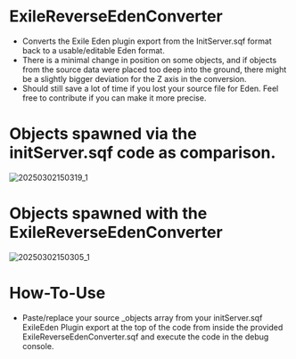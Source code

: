 # ExileReverseEdenConverter

- Converts the Exile Eden plugin export from the InitServer.sqf format back to a usable/editable Eden format.
- There is a minimal change in position on some objects, and if objects from the source data were placed too deep into the ground, there might be a slightly bigger deviation for the Z axis in the conversion.
- Should still save a lot of time if you lost your source file for Eden. Feel free to contribute if you can make it more precise.


# Objects spawned via the initServer.sqf code as comparison.
![20250302150319_1](https://github.com/user-attachments/assets/94fe35bc-7434-4de0-b351-a885c6702df3)

# Objects spawned with the ExileReverseEdenConverter
![20250302150305_1](https://github.com/user-attachments/assets/0a0eddc5-eda8-4015-8f90-1a72613cdfd9)

# How-To-Use
- Paste/replace your source _objects array from your initServer.sqf ExileEden Plugin export at the top of the code from inside the provided ExileReverseEdenConverter.sqf and execute the code in the debug console.

